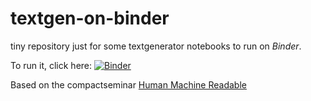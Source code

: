 # textgen-on-binder

tiny repository just for some textgenerator notebooks to run on *Binder*.

To run it, click here: [![Binder](https://mybinder.org/badge_logo.svg)](https://mybinder.org/v2/gh/experimental-informatics/textgen-on-binder/HEAD)

Based on the compactseminar [Human Machine Readable](https://github.com/experimental-informatics/how-to-make-human-machine-readable)
